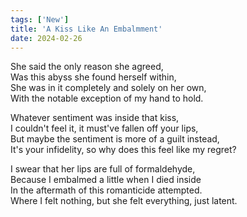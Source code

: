 ```yaml
---
tags: ['New']
title: 'A Kiss Like An Embalmment'
date: 2024-02-26
---
```


She said the only reason she agreed,  
Was this abyss she found herself within,  
She was in it completely and solely on her own,  
With the notable exception of my hand to hold.

Whatever sentiment was inside that kiss,  
I couldn't feel it, it must've fallen off your lips,  
But maybe the sentiment is more of a guilt instead,  
It's your infidelity, so why does this feel like my regret?

I swear that her lips are full of formaldehyde,  
Because I embalmed a little when I died inside  
In the aftermath of this romanticide attempted.  
Where I felt nothing, but she felt everything, just latent.
